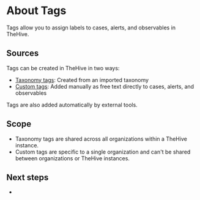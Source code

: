 # About Tags

Tags allow you to assign labels to cases, alerts, and observables in TheHive.

## Sources

Tags can be created in TheHive in two ways:

* [Taxonomy tags](../../../../administration/taxonomies/about-taxonomies.md): Created from an imported taxonomy
* [Custom tags](../../../organization/custom-tags.md): Added manually as free text directly to cases, alerts, and observables

Tags are also added automatically by external tools.

## Scope

* Taxonomy tags are shared across all organizations within a TheHive instance.
* Custom tags are specific to a single organization and can't be shared between organizations or TheHive instances.

## Next steps

* []()





